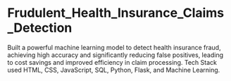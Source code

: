 # Frudulent_Health_Insurance_Claims_Detection
 Built a powerful machine learning model to detect health insurance fraud, achieving high accuracy and significantly reducing false positives, leading to cost savings and improved efficiency in claim processing.  Tech Stack used HTML, CSS, JavaScript, SQL, Python, Flask, and Machine Learning.
